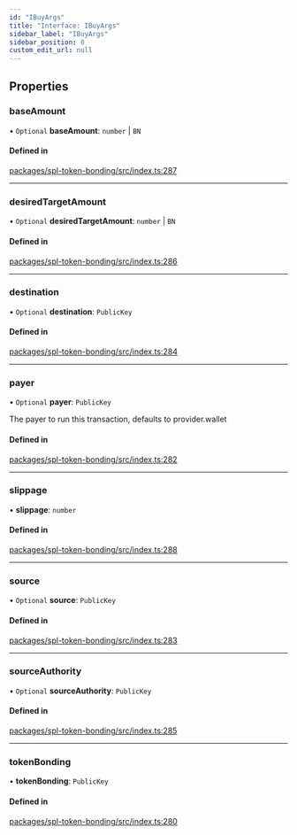 ```yaml
---
id: "IBuyArgs"
title: "Interface: IBuyArgs"
sidebar_label: "IBuyArgs"
sidebar_position: 0
custom_edit_url: null
---
```


## Properties

### baseAmount

• `Optional` **baseAmount**: `number` \| `BN`

#### Defined in

[packages/spl-token-bonding/src/index.ts:287](https://github.com/ChewingGlassFund/wumbo-programs/blob/2de409b/packages/spl-token-bonding/src/index.ts#L287)

___

### desiredTargetAmount

• `Optional` **desiredTargetAmount**: `number` \| `BN`

#### Defined in

[packages/spl-token-bonding/src/index.ts:286](https://github.com/ChewingGlassFund/wumbo-programs/blob/2de409b/packages/spl-token-bonding/src/index.ts#L286)

___

### destination

• `Optional` **destination**: `PublicKey`

#### Defined in

[packages/spl-token-bonding/src/index.ts:284](https://github.com/ChewingGlassFund/wumbo-programs/blob/2de409b/packages/spl-token-bonding/src/index.ts#L284)

___

### payer

• `Optional` **payer**: `PublicKey`

The payer to run this transaction, defaults to provider.wallet

#### Defined in

[packages/spl-token-bonding/src/index.ts:282](https://github.com/ChewingGlassFund/wumbo-programs/blob/2de409b/packages/spl-token-bonding/src/index.ts#L282)

___

### slippage

• **slippage**: `number`

#### Defined in

[packages/spl-token-bonding/src/index.ts:288](https://github.com/ChewingGlassFund/wumbo-programs/blob/2de409b/packages/spl-token-bonding/src/index.ts#L288)

___

### source

• `Optional` **source**: `PublicKey`

#### Defined in

[packages/spl-token-bonding/src/index.ts:283](https://github.com/ChewingGlassFund/wumbo-programs/blob/2de409b/packages/spl-token-bonding/src/index.ts#L283)

___

### sourceAuthority

• `Optional` **sourceAuthority**: `PublicKey`

#### Defined in

[packages/spl-token-bonding/src/index.ts:285](https://github.com/ChewingGlassFund/wumbo-programs/blob/2de409b/packages/spl-token-bonding/src/index.ts#L285)

___

### tokenBonding

• **tokenBonding**: `PublicKey`

#### Defined in

[packages/spl-token-bonding/src/index.ts:280](https://github.com/ChewingGlassFund/wumbo-programs/blob/2de409b/packages/spl-token-bonding/src/index.ts#L280)
